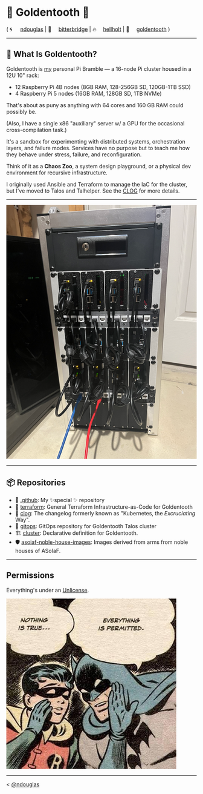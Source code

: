 # 🦷 Goldentooth 🦷
( <span style="display:inline-block; min-width: 2em;">🌀</span>[ndouglas](https://github.com/ndouglas/) | <span style="display:inline-block; min-width: 2em;">🌉</span>[bitterbridge](https://github.com/bitterbridge/) | <span style="display:inline-block; min-width: 2em;">️‍🔥</span>[hellholt](https://github.com/hellholt/) | <span style="display:inline-block; min-width: 2em;">🦷</span>[goldentooth](https://github.com/goldentooth/) )

---

## 🧩 What Is Goldentooth?

Goldentooth is [my](https://github.com/ndouglas/) personal Pi Bramble — a 16-node Pi cluster housed in a 12U 10" rack:
  - 12 Raspberry Pi 4B nodes (8GB RAM, 128-256GB SD, 120GB-1TB SSD)
  - 4 Raspberry Pi 5 nodes (16GB RAM, 128GB SD, 1TB NVMe)

That's about as puny as anything with 64 cores and 160 GB RAM could possibly be.

(Also, I have a single x86 "auxiliary" server w/ a GPU for the occasional cross-compilation task.)

It's a sandbox for experimenting with distributed systems, orchestration layers, and failure modes. Services have no purpose but to teach me how they behave under stress, failure, and reconfiguration.

Think of it as a **Chaos Zoo**, a system design playground, or a physical dev environment for recursive infrastructure.

I originally used Ansible and Terraform to manage the IaC for the cluster, but I've moved to Talos and Talhelper. See the [CLOG](https://clog.goldentooth.net/) for more details.

---

![My Cluster](./cluster.png)

---

## 📦 Repositories

- 👋 [.github](https://github.com/goldentooth/.github): My ✨special ✨ repository
- 🚜 [terraform](https://github.com/goldentooth/terraform): General Terraform Infrastructure-as-Code for Goldentooth
- 🧱 [clog](https://github.com/goldentooth/clog): The changelog formerly known as "Kubernetes, the _Excruciating_ Way".
- 🚜 [gitops](https://github.com/goldentooth/gitops): GitOps repository for Goldentooth Talos cluster
- 🏗️ [cluster](https://github.com/goldentooth/cluster): Declarative definition for Goldentooth.
- 🛡️ [asoiaf-noble-house-images](https://github.com/goldentooth/asoiaf-noble-house-images): Images derived from arms from noble houses of ASoIaF.


---

## Permissions
Everything's under an [Unlicense](https://choosealicense.com/licenses/unlicense/).

!["Nothing is true." "Everything is permitted."](./niteip.jpg)

---

< [@ndouglas](https://github.com/ndouglas/)
